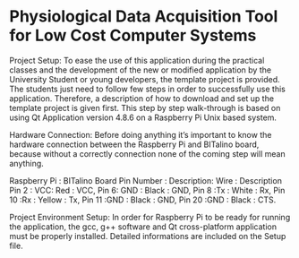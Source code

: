 #  Physiological Data Acquisition Tool for Low Cost Computer Systems 

Project Setup: 
To ease the use of this application during the practical classes and the development of the new or modified application by the University Student or young developers, the template project is provided. The students just need to follow few steps in order to successfully use this application. Therefore, a description of how to download and set up the template project is given first. This step by step walk-through is based on using Qt Application version 4.8.6 on a Raspberry Pi Unix based system.

 Hardware Connection: 
 Before doing anything it’s important to know the hardware connection between the Raspberry Pi and BITalino board, because without a correctly connection none of the coming step will mean anything.
 
 Raspberry Pi	: BITalino Board
Pin Number	: Description: 	Wire	: Description
Pin 2	:  VCC: 	Red	: VCC, 
Pin 6:	GND	: Black :	GND, 
Pin 8	:Tx	: White	: Rx, 
Pin 10	:Rx	: Yellow	: Tx, 
Pin 11	 :GND	: Black	: GND, 
Pin 20	:GND	: Black	: CTS.

Project Environment Setup: 
In order for Raspberry Pi to be ready for running the application, the gcc, g++ software and Qt cross-platform application must be properly installed. Detailed informations are included on the Setup file.
